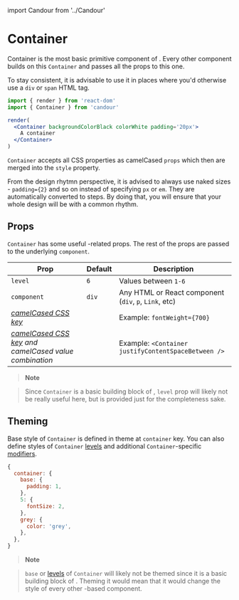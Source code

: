 import Candour from '../Candour'

# Container

Container is the most basic primitive component of <Candour />.
Every other component builds on this `Container` and passes all the props to
this one.

To stay consistent, it is advisable to use it in places where you'd
otherwise use a `div` or `span` HTML tag.

```jsx sandbox
import { render } from 'react-dom'
import { Container } from 'candour'

render(
  <Container backgroundColorBlack colorWhite padding='20px'>
    A container
  </Container>
)
```

`Container` accepts all CSS properties as camelCased `props`
which then are merged into the `style` property.

From the design rhytmn perspective, it is advised to always use naked sizes -
`padding={2}` and so on instead of specifying `px` or `em`.
They are automatically converted to steps. By doing that,
you will ensure that your whole design will be with a common rhythm.

## Props

`Container` has some useful <Candour />-related props. The rest of the props are
passed to the underlying `component`.

| Prop                                                                              | Default     | Description                                           |
| -------------                                                                     | --------    | -----                                                 |
| `level`                                                                           | `6`         | Values between `1-6`                                  |
| `component`                                                                       | `div`       | Any HTML or React component (`div`, `p`, `Link`, etc) |
| [*camelCased CSS key*](/docs/style-props/list)                                    |             | Example: `fontWeight={700}`                           |
| [*camelCased CSS key*](/docs/style-props/list) *and camelCased value combination* |             | Example: `<Container justifyContentSpaceBetween />`   |

> **Note**

> Since `Container` is a basic building block of <Candour />, `level` prop
will likely not be really useful here, but is provided just for the
completeness sake.

## Theming

Base style of `Container` is defined in theme at `container` key. You can also
define styles of `Container` [levels](/docs/theme/levels) and
additional `Container`-specific [modifiers](/docs/theme/modifiers).


```js
{
  container: {
    base: {
      padding: 1,
    },
    5: {
      fontSize: 2,
    },
    grey: {
      color: 'grey',
    },
  },
}
```

> **Note**

> `base` or [levels](/docs/theme/levels) of `Container` will likely not be
themed since it is a basic building block of <Candour />.
Theming it would mean that it would change the style of every
other <Candour />-based component.
